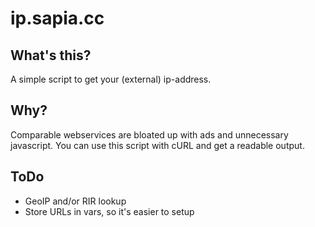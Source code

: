 # ip.sapia.cc
## What's this?
A simple script to get your (external) ip-address.
## Why?
Comparable webservices are bloated up with ads and unnecessary javascript. You can use this script with cURL and get a readable output.
## ToDo
- GeoIP and/or RIR lookup
- Store URLs in vars, so it's easier to setup
